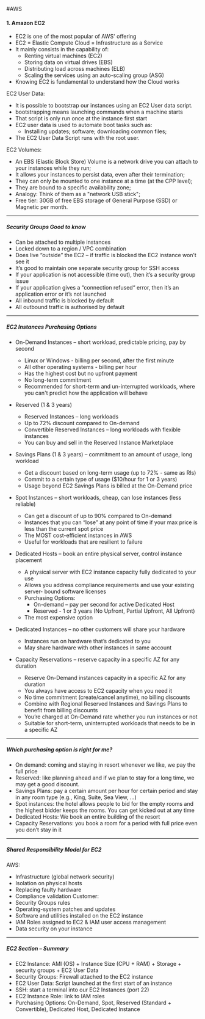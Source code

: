 #AWS
#### 1. Amazon EC2

- EC2 is one of the most popular of AWS' offering
- EC2 = Elastic Compute Cloud = Infrastructure as a Service
- It mainly consists in the capability of:
	- Renting virtual machines (EC2)
	- Storing data on virtual drives (EBS)
	- Distributing load across machines (ELB)
	- Scaling the services using an auto-scaling group (ASG)
- Knowing EC2 is fundamental to understand how the Cloud works

EC2 User Data:
- It is possible to bootstrap our instances using an EC2 User data script.
- bootstrapping means launching commands when a machine starts
- That script is only run once at the instance first start
- EC2 user data is used to automate boot tasks such as:
	- Installing updates; software; downloading common files;
- The EC2 User Data Script runs with the root user.

EC2 Volumes:
- An EBS (Elastic Block Store) Volume is a network drive you can attach to your instances while they run;
- It allows your instances to persist data, even after their termination;
- They can only be mounted to one instance at a time (at the CPP level);
- They are bound to a specific availability zone;
- Analogy: Think of them as a "network USB stick";
- Free tier: 30GB of free EBS storage of General Purpose (SSD) or Magnetic per month.

---
##### Security Groups Good to know
- Can be attached to multiple instances 
- Locked down to a region / VPC combination 
- Does live “outside” the EC2 – if traffic is blocked the EC2 instance won’t see it 
- It’s good to maintain one separate security group for SSH access 
- If your application is not accessible (time out), then it’s a security group issue 
- If your application gives a “connection refused“ error, then it’s an application error or it’s not launched 
- All inbound traffic is blocked by default
- All outbound traffic is authorised by default

---

##### EC2 Instances Purchasing Options
- On-Demand Instances – short workload, predictable pricing, pay by second 
	- Linux or Windows - billing per second, after the first minute
	- All other operating systems - billing per hour
	- Has the highest cost but no upfront payment 
	- No long-term commitment
	- Recommended for short-term and un-interrupted workloads, where you can't predict how the application will behave
	
- Reserved (1 & 3 years) 
	- Reserved Instances – long workloads 
	- Up to 72% discount compared to On-demand
	- Convertible Reserved Instances – long workloads with flexible instances 
	- You can buy and sell in the Reserved Instance Marketplace
	
- Savings Plans (1 & 3 years) – commitment to an amount of usage, long workload 
	- Get a discount based on long-term usage (up to 72% - same as RIs)
	- Commit to a certain type of usage ($10/hour for 1 or 3 years)
	- Usage beyond EC2 Savings Plans is billed at the On-Demand price
	
- Spot Instances – short workloads, cheap, can lose instances (less reliable) 
	- Can get a discount of up to 90% compared to On-demand
	- Instances that you can “lose” at any point of time if your max price is less than the current spot price
	- The MOST cost-efficient instances in AWS
	- Useful for workloads that are resilient to failure
	
- Dedicated Hosts – book an entire physical server, control instance placement 
	- A physical server with EC2 instance capacity fully dedicated to your use
	- Allows you address compliance requirements and use your existing server- bound software licenses
	- Purchasing Options:
		- On-demand – pay per second for active Dedicated Host
		- Reserved - 1 or 3 years (No Upfront, Partial Upfront, All Upfront)
	- The most expensive option

- Dedicated Instances – no other customers will share your hardware 
	- Instances run on hardware that’s dedicated to you
	- May share hardware with other instances in same account
	
- Capacity Reservations – reserve capacity in a specific AZ for any duration
	- Reserve On-Demand instances capacity in a specific AZ for any duration
	- You always have access to EC2 capacity when you need it
	- No time commitment (create/cancel anytime), no billing discounts
	- Combine with Regional Reserved Instances and Savings Plans to benefit from billing discounts
	- You’re charged at On-Demand rate whether you run instances or not
	- Suitable for short-term, uninterrupted workloads that needs to be in a specific AZ

---
##### Which purchasing option is right for me?
- On demand: coming and staying in resort whenever we like, we pay the full price
- Reserved: like planning ahead and if we plan to stay for a long time, we may get a good discount.
- Savings Plans: pay a certain amount per hour for certain period and stay in any room type (e.g., King, Suite, Sea View, …)
- Spot instances: the hotel allows people to bid for the empty rooms and the highest bidder keeps the rooms. You can get kicked out at any time
- Dedicated Hosts: We book an entire building of the resort
- Capacity Reservations: you book a room for a period with full price even you don’t stay in it

---

##### Shared Responsibility Model for EC2
AWS:
- Infrastructure (global network security)
- Isolation on physical hosts
- Replacing faulty hardware
- Compliance validation
Customer:
- Security Groups rules
- Operating-system patches and updates
- Software and utilities installed on the EC2 instance
- IAM Roles assigned to EC2 & IAM user access management
- Data security on your instance

---

##### EC2 Section – Summary
- EC2 Instance: AMI (OS) + Instance Size (CPU + RAM) + Storage + security groups + EC2 User Data 
- Security Groups: Firewall attached to the EC2 instance 
- EC2 User Data: Script launched at the first start of an instance 
- SSH: start a terminal into our EC2 Instances (port 22) 
- EC2 Instance Role: link to IAM roles 
- Purchasing Options: On-Demand, Spot, Reserved (Standard + Convertible), Dedicated Host, Dedicated Instance